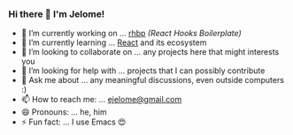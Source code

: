 ### Hi there 👋 I'm Jelome!

- 🔭 I’m currently working on ... [rhbp](https://github.com/ejelome/rhbp) _(React Hooks Boilerplate)_
- 🌱 I’m currently learning ... [React](https://reactjs.org) and its ecosystem
- 👯 I’m looking to collaborate on ... any projects here that might interests you
- 🤔 I’m looking for help with ... projects that I can possibly contribute
- 💬 Ask me about ... any meaningful discussions, even outside computers :)
- 📫 How to reach me: ... [ejelome@gmail.com](mailto:ejelome@gmail.com)
- 😄 Pronouns: ... he, him
- ⚡ Fun fact: ... I use Emacs 😍
